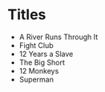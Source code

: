 # Titles

- A River Runs Through It
- Fight Club
- 12 Years a Slave
- The Big Short
- 12 Monkeys
- Superman
